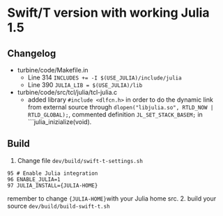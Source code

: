 # Swift/T version with working Julia 1.5

## Changelog
- turbine/code/Makefile.in
  - Line 314 ```INCLUDES += -I $(USE_JULIA)/include/julia```
  - Line 390 ```JULIA_LIB = $(USE_JULIA)/lib``` 
- turbine/code/src/tcl/julia/tcl-julia.c
  - added library ```#include <dlfcn.h>``` in order to do the dynamic link from external source through 
```dlopen("libjulia.so", RTLD_NOW | RTLD_GLOBAL);```, commented definition ```JL_SET_STACK_BASEM;``` in ```julia_inizialize(void).

## Build

1. Change file ```dev/build/swift-t-settings.sh```
```
95 # Enable Julia integration
96 ENABLE_JULIA=1
97 JULIA_INSTALL={JULIA-HOME}
```
remember to change ```{JULIA-HOME}```with your Julia home src.
2. build your source ```dev/build/build-swift-t.sh```